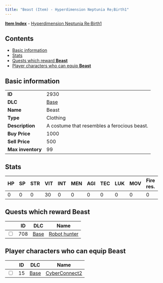 ```yaml
---
title: "Beast (Item) - Hyperdimension Neptunia Re;Birth1"
---
```


[**Item Index**](/neptunia/rb1/item/index.html) - [Hyperdimension Neptunia Re;Birth1](/neptunia/rb1)

## Contents

- [Basic information](#basic-information)
- [Stats](#stats)
- [Quests which reward **Beast**](#quests-which-reward-beast)
- [Player characters who can equip **Beast**](#player-characters-who-can-equip-beast)

## Basic information

|   |   |
| -- | -- |
| **ID** | 2930 |
| **DLC** | [Base](/neptunia/rb1/dlc/1-base.html) |
| **Name** | Beast |
| **Type** | Clothing |
| **Description** | A costume that resembles a ferocious beast. |
| **Buy Price** | 1000 |
| **Sell Price** | 500 |
| **Max inventory** | 99 |


## Stats

| HP | SP | STR | VIT | INT | MEN | AGI | TEC | LUK | MOV | Fire res. | Ice res. | Wind res. | Lightning res. |
| -- | -- | --- | --- | --- | --- | --- | --- | --- | --- | --------- | -------- | --------- | -------------- |
| 0 | 0 | 0 | 30 | 0 | 0 | 0 | 0 | 0 | 0 | 0 | 0 | 0 | 0 |


## Quests which reward **Beast**

|    | ID | DLC | Name |
| -- | -- | --- | ---- |
| <input type="checkbox" id="rb1-quest-1-708" class="trackbox" /> | 708 | [Base](/neptunia/rb1/dlc/1-base.html) | [Robot hunter](/neptunia/rb1/quest/1-708-robot-hunter.html) |


## Player characters who can equip **Beast**

|    | ID | DLC | Name |
| -- | -- | --- | ---- |
| <input type="checkbox" id="rb1-player-1-15" class="trackbox" /> | 15 | [Base](/neptunia/rb1/dlc/1-base.html) | [CyberConnect2](/neptunia/rb1/player/1-15-cyberconnect2.html) |
